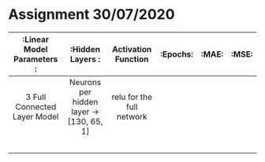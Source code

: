 # Assignment 30/07/2020

|:Linear Model Parameters   :|:Hidden Layers                         :|Activation Function      |:Epochs:|:MAE:|:MSE:|
|:--------------------------:|:--------------------------------------:|:-----------------------:|:------:|:---:|:---:|
|3 Full Connected Layer Model|Neurons per hidden layer -> [130, 65, 1]|relu for the full network|||
||||||
||||||
||||||
||||||
||||||